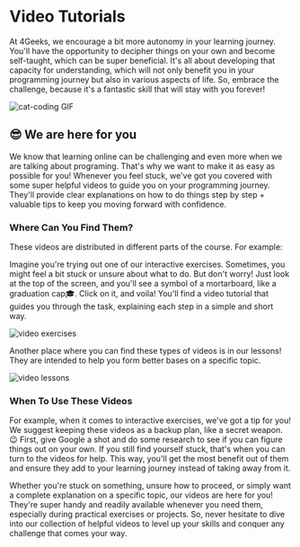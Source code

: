# Video Tutorials

At 4Geeks, we encourage a bit more autonomy in your learning journey. You'll have the opportunity to decipher things on your own and become self-taught, which can be super beneficial. It's all about developing that capacity for understanding, which will not only benefit you in your programming journey but also in various aspects of life. So, embrace the challenge, because it's a fantastic skill that will stay with you forever! 

![cat-coding GIF](https://breathecode.herokuapp.com/v1/media/file/cat-coding-gif?raw=true)

## 😎 We are here for you 

We know that learning online can be challenging and even more when we are talking about programing. That's why we want to make it as easy as possible for you! Whenever you feel stuck, we've got you covered with some super helpful videos to guide you on your programming journey. They'll provide clear explanations on how to do things step by step + valuable tips to keep you moving forward with confidence.

### Where Can You Find Them?

These videos are distributed in different parts of the course. For example:

Imagine you're trying out one of our interactive exercises. Sometimes, you might feel a bit stuck or unsure about what to do. But don't worry! Just look at the top of the screen, and you'll see a symbol of a mortarboard, like a graduation cap🎓. Click on it, and voila! You'll find a video tutorial that guides you through the task, explaining each step in a simple and short way.

![video exercises](https://breathecode.herokuapp.com/v1/media/file/video-exercises-png?raw=true)

Another place where you can find these types of videos is in our lessons! They are intended to help you form better bases on a specific topic.

![video lessons](https://breathecode.herokuapp.com/v1/media/file/video-lessons-png?raw=true)

### When To Use These Videos

For example, when it comes to interactive exercises, we've got a tip for you! We suggest keeping these videos as a backup plan, like a secret weapon. 😉 First, give Google a shot and do some research to see if you can figure things out on your own. If you still find yourself stuck, that's when you can turn to the videos for help. This way, you'll get the most benefit out of them and ensure they add to your learning journey instead of taking away from it.

Whether you're stuck on something, unsure how to proceed, or simply want a complete explanation on a specific topic, our videos are here for you! They're super handy and readily available whenever you need them, especially during practical exercises or projects. So, never hesitate to dive into our collection of helpful videos to level up your skills and conquer any challenge that comes your way.
